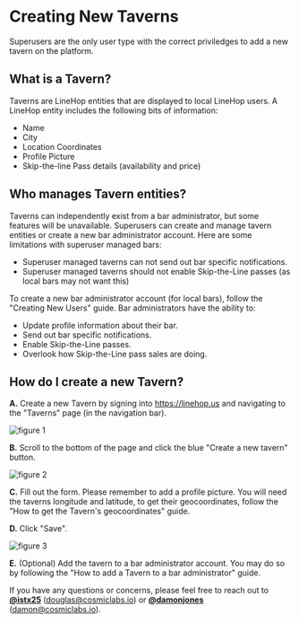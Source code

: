 # Creating New Taverns

Superusers are the only user type with the correct priviledges to add a new tavern on the platform.

## What is a Tavern?
Taverns are LineHop entities that are displayed to local LineHop users. A LineHop entity includes the following bits of information:

- Name
- City
- Location Coordinates
- Profile Picture
- Skip-the-line Pass details (availability and price)

## Who manages Tavern entities?
Taverns can independently exist from a bar administrator, but some features will be unavailable. Superusers can create and manage tavern entities or create a new bar administrator account. Here are some limitations with superuser managed bars:

- Superuser managed taverns can not send out bar specific notifications.
- Superuser managed taverns should not enable Skip-the-Line passes (as local bars may not want this)

To create a new bar administrator account (for local bars), follow the "Creating New Users" guide. Bar administrators have the ability to:

- Update profile information about their bar.
- Send out bar specific notifications.
- Enable Skip-the-Line passes.
- Overlook how Skip-the-Line pass sales are doing.

## How do I create a new Tavern?
**A.** Create a new Tavern by signing into https://linehop.us and navigating to the "Taverns" page (in the navigation bar). 

![figure 1](https://cloud.githubusercontent.com/assets/6799989/9493462/96da2954-4bf7-11e5-8a8b-369987e21d6a.png)

**B.** Scroll to the bottom of the page and click the blue "Create a new tavern" button.

![figure 2](https://cloud.githubusercontent.com/assets/6799989/9493525/292830bc-4bf8-11e5-9536-9e0f04fc127b.png)

**C.** Fill out the form. Please remember to add a profile picture. You will need the taverns longitude and latitude, to get their geocoordinates, follow the "How to get the Tavern's geocoordinates" guide.

**D.** Click "Save".

![figure 3](https://cloud.githubusercontent.com/assets/6799989/9493623/cf0ac602-4bf8-11e5-9b27-db1ffeb94a7a.png)

**E.** (Optional) Add the tavern to a bar administrator account. You may do so by following the "How to add a Tavern to a bar administrator" guide.

If you have any questions or concerns, please feel free to reach out to **[@istx25](https://www.github.com/istx25)** ([douglas@cosmiclabs.io](mailto:douglas@cosmiclabs.io)) or **[@damonjones](https://www.github.com/damonjones)** ([damon@cosmiclabs.io](mailto:damon@cosmiclabs.io)).
